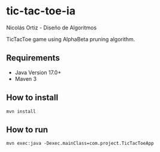 # tic-tac-toe-ia

Nicolás Ortiz - Diseño de Algoritmos 

TicTacToe game using AlphaBeta pruning algorithm.
## Requirements
- Java Version 17.0+
- Maven 3

## How to install
```
mvn install
```
## How to run
```
mvn exec:java -Dexec.mainClass=com.project.TicTacToeApp
```